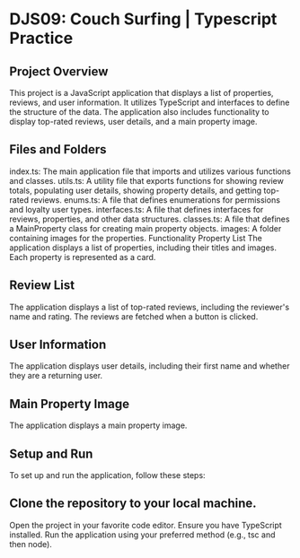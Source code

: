 # DJS09: Couch Surfing | Typescript Practice

## Project Overview

This project is a JavaScript application that displays a list of properties, reviews, and user information. It utilizes TypeScript and interfaces to define the structure of the data. The application also includes functionality to display top-rated reviews, user details, and a main property image.

## Files and Folders

index.ts: The main application file that imports and utilizes various functions and classes.
utils.ts: A utility file that exports functions for showing review totals, populating user details, showing property details, and getting top-rated
reviews.
enums.ts: A file that defines enumerations for permissions and loyalty user types.
interfaces.ts: A file that defines interfaces for reviews, properties, and other data structures.
classes.ts: A file that defines a MainProperty class for creating main property objects.
images: A folder containing images for the properties.
Functionality
Property List
The application displays a list of properties, including their titles and images. Each property is represented as a card.

## Review List

The application displays a list of top-rated reviews, including the reviewer's name and rating. The reviews are fetched when a button is clicked.

## User Information

The application displays user details, including their first name and whether they are a returning user.

## Main Property Image

The application displays a main property image.

## Setup and Run

To set up and run the application, follow these steps:

## Clone the repository to your local machine.

Open the project in your favorite code editor.
Ensure you have TypeScript installed.
Run the application using your preferred method (e.g., tsc and then node).
